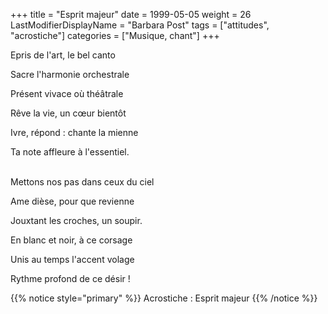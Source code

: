 +++
title = "Esprit majeur"
date = 1999-05-05
weight = 26
LastModifierDisplayName = "Barbara Post"
tags = ["attitudes", "acrostiche"]
categories = ["Musique, chant"]
+++

Epris de l'art, le bel canto

Sacre l'harmonie orchestrale

Présent vivace où théâtrale

Rêve la vie, un cœur bientôt

Ivre, répond : chante la mienne

Ta note affleure à l'essentiel.

 \
Mettons nos pas dans ceux du ciel

Ame dièse, pour que revienne

Jouxtant les croches, un soupir.

En blanc et noir, à ce corsage

Unis au temps l'accent volage

Rythme profond de ce désir !

{{% notice style="primary" %}}
Acrostiche : Esprit majeur
{{% /notice %}}

